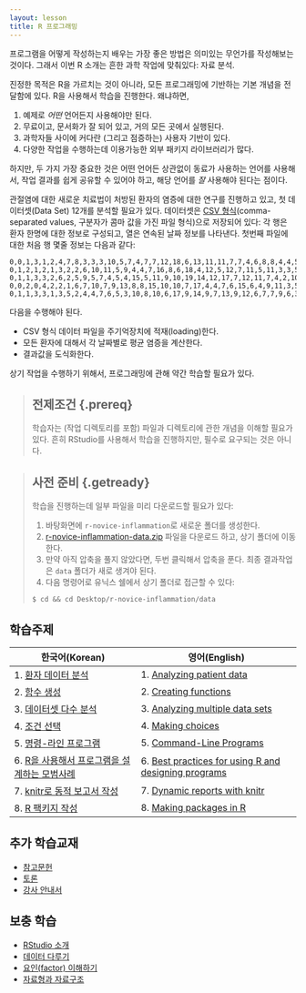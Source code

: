 ```yaml
---
layout: lesson
title: R 프로그래밍
---
```

프로그램을 어떻게 작성하는지 배우는 가장 좋은 방법은 의미있는 무언가를 작성해보는 것이다.
그래서 이번 R 소개는 흔한 과학 작업에 맞춰있다: 자료 분석.

진정한 목적은 R을 가르치는 것이 아니라, 
모든 프로그래밍에 기반하는 기본 개념을 전달함에 있다.
R을 사용해서 학습을 진행한다. 왜냐하면,

1. 예제로 *어떤* 언어든지 사용해야만 된다.
2. 무료이고, 문서화가 잘 되어 있고, 거의 모든 곳에서 실행된다.
3. 과학자들 사이에 커다란 (그리고 점증하는) 사용자 기반이 있다.
4. 다양한 작업을 수행하는데 이용가능한 외부 패키지 라이브러리가 많다.

하지만, 두 가지 가장 중요한 것은
어떤 언어든 상관없이 동료가 사용하는 언어를 사용해서, 
작업 결과를 쉽게 공유할 수 있어야 하고, 
해당 언어를 *잘* 사용해야 된다는 점이다.

관절염에 대한 새로운 치료법이 처방된 환자의 염증에 대한 연구를 진행하고 있고, 
첫 데이터셋(Data Set) 12개를 분석할 필요가 있다. 
데이터셋은 [CSV 형식](reference.html#comma-separated-values)(comma-separated values, 구분자가 콤마 값을 가진 파일 형식)으로 저장되어 있다: 
각 행은 환자 한명에 대한 정보로 구성되고, 
열은 연속된 날짜 정보를 나타낸다. 
첫번째 파일에 대한 처음 행 몇줄 정보는 다음과 같다:

~~~
0,0,1,3,1,2,4,7,8,3,3,3,10,5,7,4,7,7,12,18,6,13,11,11,7,7,4,6,8,8,4,4,5,7,3,4,2,3,0,0
0,1,2,1,2,1,3,2,2,6,10,11,5,9,4,4,7,16,8,6,18,4,12,5,12,7,11,5,11,3,3,5,4,4,5,5,1,1,0,1
0,1,1,3,3,2,6,2,5,9,5,7,4,5,4,15,5,11,9,10,19,14,12,17,7,12,11,7,4,2,10,5,4,2,2,3,2,2,1,1
0,0,2,0,4,2,2,1,6,7,10,7,9,13,8,8,15,10,10,7,17,4,4,7,6,15,6,4,9,11,3,5,6,3,3,4,2,3,2,1
0,1,1,3,3,1,3,5,2,4,4,7,6,5,3,10,8,10,6,17,9,14,9,7,13,9,12,6,7,7,9,6,3,2,2,4,2,0,1,1
~~~

다음을 수행해야 된다.

*  CSV 형식 데이터 파일을 주기억장치에 적재(loading)한다.
*  모든 환자에 대해서 각 날짜별로 평균 염증을 계산한다.
*  결과값을 도식화한다.

상기 작업을 수행하기 위해서, 프로그래밍에 관해 약간 학습할 필요가 있다.

> ## 전제조건 {.prereq}
>
> 학습자는 (작업 디렉토리를 포함) 파일과 디렉토리에 관한 개념을 이해할 필요가 있다.
> 흔히 RStudio를 사용해서 학습을 진행하지만, 필수로 요구되는 것은 아니다.

> ## 사전 준비 {.getready}
>
> 학습을 진행하는데 일부 파일을 미리 다운로드할 필요가 있다:
>
> 1. 바탕화면에 `r-novice-inflammation`로 새로운 폴더를 생성한다.
> 2. [r-novice-inflammation-data.zip](./r-novice-inflammation-data.zip) 파일을 다운로드 하고,
상기 폴더에 이동한다.
> 3. 만약 아직 압축을 풀지 않았다면, 두번 클릭해서 압축을 푼다. 최종 결과작업은 `data` 폴더가 새로 생겨야 된다.
> 4. 다음 명령어로 유닉스 쉘에서 상기 폴더로 접근할 수 있다:
>```
> $ cd && cd Desktop/r-novice-inflammation/data
>```

## 학습주제
|   한국어(Korean)      |    영어(English)            |
|--------------------------------|-----------------------------------|
|1.  [환자 데이터 분석](01-starting-with-data-kr.html)   |1.  [Analyzing patient data](01-starting-with-data.html) |
|2.  [함수 생성](02-func-kr.html)                                 |2.  [Creating functions](02-func-R.html) |
|3.  [데이터셋 다수 분석](03-loops-R-kr.html)                |3.  [Analyzing multiple data sets](03-loops-R.html) |
|4.  [조건 선택](04-cond-R-kr.html)                                    |4.  [Making choices](04-cond.html) |
|5.  [명령-라인 프로그램](05-cmdline-R-kr.html)               |5.  [Command-Line Programs](05-cmdline.html) |
|6.  [R을 사용해서 프로그램을 설계하는 모범사례](06-best-practices-R-kr.html)                              |6.  [Best practices for using R and designing programs](06-best-practices-R.html) |
|7.  [knitr로 동적 보고서 작성](07-knitr-R-kr.html)          |7.  [Dynamic reports with knitr](07-knitr-R.html) |
|8.  [R 팩키지 작성](08-making-packages-R-kr.html)  |8.  [Making packages in R](08-making-packages-R.html) |

## 추가 학습교재       

*   [참고문헌](reference.html)
*   [토론](discussion.html)
*   [강사 안내서](instructors.html)

## 보충 학습

*   [RStudio 소개](01-supp-intro-rstudio.html)
*   [데이터 다루기](01-supp-addressing-data.html)
*   [요인(factor) 이해하기](01-supp-factors.html)
*   [자료형과 자료구조](01-supp-data-structures.html)

